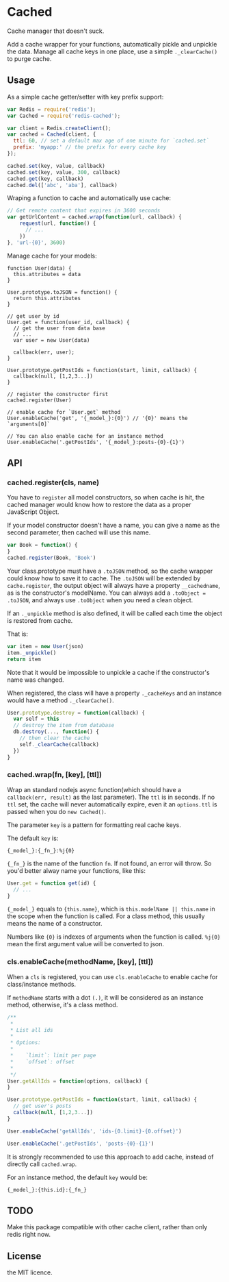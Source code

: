 # Cached

Cache manager that doesn't suck.

Add a cache wrapper for your functions, automatically pickle and unpickle the data.
Manage all cache keys in one place, use a simple `._clearCache()` to purge cache.


## Usage

As a simple cache getter/setter with key prefix support:

```javascript
var Redis = require('redis');
var Cached = require('redis-cached');

var client = Redis.createClient();
var cached = Cached(client, {
  ttl: 60, // set a default max age of one minute for `cached.set`
  prefix: 'myapp:' // the prefix for every cache key
});

cached.set(key, value, callback)
cached.set(key, value, 300, callback)
cached.get(key, callback)
cached.del(['abc', 'aba'], callback)
```

Wraping a function to cache and automatically use cache:

```javascript
// Get remote content that expires in 3600 seconds
var getUrlContent = cached.wrap(function(url, callback) {
    request(url, function() {
      // ...
    })
}, 'url-{0}', 3600)
```

Manage cache for your models:

```
function User(data) {
  this.attributes = data
}

User.prototype.toJSON = function() {
  return this.attributes
}

// get user by id
User.get = function(user_id, callback) {
  // get the user from data base
  // ...
  var user = new User(data)

  callback(err, user);
}

User.prototype.getPostIds = function(start, limit, callback) {
  callback(null, [1,2,3...])
}

// register the constructor first
cached.register(User)

// enable cache for `User.get` method
User.enableCache('get', '{_model_}:{0}') // '{0}' means the `arguments[0]`

// You can also enable cache for an instance method
User.enableCache('.getPostIds', '{_model_}:posts-{0}-{1}')

```

## API

### cached.register(cls, name)

You have to `register` all model constructors, so when cache is hit, the cached manager would know
how to restore the data as a proper JavaScript Object.

If your model constructor doesn't have a name, you can give a name as the second parameter,
then cached will use this name.

```javascript
var Book = function() {
}
cached.register(Book, 'Book')
```

Your class.prototype must have a `.toJSON` method, so the cache wrapper could know how to save it to cache.
The `.toJSON` will be extended by `cache.register`, the output object will always have a property `__cachedname`,
as is the constructor's modelName. You can always add a `.toObject = .toJSON`, and always use `.toObject`
when you need a clean object.


If an `._unpickle` method is also defined, it will be called each time the object is restored from cache.

That is:

```javascript
var item = new User(json)
item._unpickle()
return item
```
Note that it would be impossible to unpickle a cache if the constructor's name was changed.

When registered, the class will have a property `._cacheKeys` and an instance would have
a method `._clearCache()`.

```javascript
User.prototype.destroy = function(callback) {
  var self = this
  // destroy the item from database
  db.destroy(..., function() {
    // then clear the cache
    self._clearCache(callback)
  })
}
```

### cached.wrap(fn, [key], [ttl])

Wrap an standard nodejs async function(which should have a `callback(err, result)` as the last parameter).
The `ttl` is in seconds. If no `ttl` set, the cache will never automatically expire, even it an `options.ttl`
is passed when you do `new Cached()`.

The parameter `key` is a pattern for formatting real cache keys.

The default `key` is:

    {_model_}:{_fn_}:%j{0}

`{_fn_}` is the name of the function `fn`. If not found, an error will throw.
So you'd better alway name your functions, like this:

```javascript
User.get = function get(id) {
  // ...
}
```

`{_model_}` equals to `{this.name}`, which is `this.modelName || this.name` in the scope when the function is called.
For a class method, this usually means the name of a constructor.

Numbers like `{0}` is indexes of arguments when the function is called.
`%j{0}` mean the first argument value will be converted to json.


### cls.enableCache(methodName, [key], [ttl])

When a `cls` is registered, you can use `cls.enableCache` to enable cache for class/instance methods.

If `methodName` starts with a dot `(.)`, it will be considered as an instance method, otherwise,
it's a class method.

```javascript
/**
 *
 * List all ids
 *
 * Options:
 *
 *    `limit`: limit per page
 *    `offset`: offset 
 * 
 */
User.getAllIds = function(options, callback) {
}

User.prototype.getPostIds = function(start, limit, callback) {
  // get user's posts
  callback(null, [1,2,3...])
}

User.enableCache('getAllIds', 'ids-{0.limit}-{0.offset}')

User.enableCache('.getPostIds', 'posts-{0}-{1}')
```

It is strongly recommended to use this approach to add cache, instead of directly call `cached.wrap`.

For an instance method, the default `key` would be:

    {_model_}:{this.id}:{_fn_}


## TODO

Make this package compatible with other cache client, rather than only redis right now.


## License

the MIT licence.
